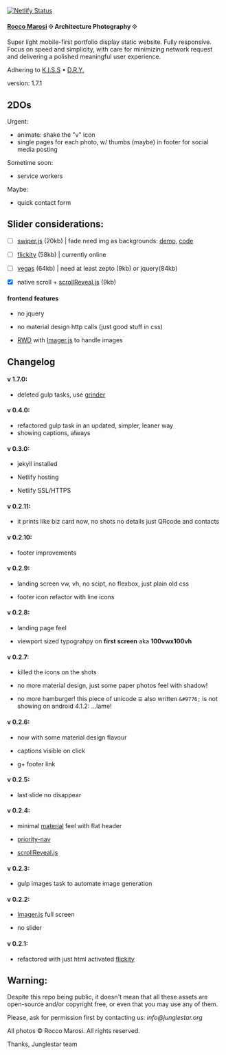 [![Netlify Status](https://api.netlify.com/api/v1/badges/33190688-afc3-41c7-8c7a-ae8677c49ddd/deploy-status)](https://app.netlify.com/sites/roccomarosi/deploys)

#### [Rocco Marosi](http://roccomarosi.com) ⟐ Architecture Photography ⟐

Super light mobile-first portfolio display static website. Fully responsive. Focus on speed and simplicity, with care for minimizing network request and delivering a polished meaningful user experience.

Adhering to [K.I.S.S](https://en.wikipedia.org/wiki/KISS_principle) • [D.R.Y.](https://en.wikipedia.org/wiki/Don%27t_repeat_yourself)

version: 1.7.1

## 2DOs

Urgent:

- animate: shake the "v" icon
- single pages for each photo, w/ thumbs (maybe) in footer for social media posting

Sometime soon:

- service workers

Maybe:

- quick contact form


## Slider considerations:

- [ ] [swiper.js](http://www.idangero.us/swiper/) (20kb) | fade need img as backgrounds: [demo](http://www.idangero.us/swiper/demos/16-effect-fade.html), [code](https://github.com/nolimits4web/Swiper/blob/master/demos/16-effect-fade.html)

- [ ] [flickity](http://flickity.metafizzy.co/) (58kb) | currently online

- [ ] [vegas](https://github.com/jaysalvat/vegas) (64kb) | need at least zepto (9kb) or jquery(84kb)

- [X] native scroll + [scrollReveal.js](https://github.com/jlmakes/scrollReveal.js/tree/master) (9kb)


#### frontend features

- no jquery

- no material design http calls (just good stuff in css)

- [RWD](https://en.wikipedia.org/wiki/Responsive_web_design) with [Imager.js](https://github.com/BBC-News/Imager.js/) to handle images


## Changelog

#### v 1.7.0:

- deleted gulp tasks, use [grinder](https://github.com/toybreaker/grinder)

#### v 0.4.0:

- refactored gulp task in an updated, simpler, leaner way
- showing captions, always

#### v 0.3.0:

- jekyll installed

- Netlify hosting

- Netlify SSL/HTTPS

#### v 0.2.11:

- it prints like biz card now, no shots no details just QRcode and contacts

#### v 0.2.10:

- footer improvements

#### v 0.2.9:

- landing screen vw, vh, no scipt, no flexbox, just plain old css

- footer icon refactor with line icons

#### v 0.2.8:

- landing page feel

- viewport sized typograhpy on **first screen** aka **100vwx100vh**

#### v 0.2.7:

- killed the icons on the shots

- no more material design, just some paper photos feel with shadow!

- no more hamburger! this piece of unicode `☰` also written `&#9776;` is not showing on android 4.1.2:  ...lame!

#### v 0.2.6:

- now with some material design flavour

- captions visible on click

- g+ footer link

#### v 0.2.5:

- last slide no disappear

#### v 0.2.4:

- minimal [material](https://github.com/google/material-design-lite) feel with flat header

- [priority-nav](https://github.com/gijsroge/priority-navigation)

- [scrollReveal.js](https://github.com/jlmakes/scrollReveal.js/tree/master)

#### v 0.2.3:

- gulp images task to automate image generation

#### v 0.2.2:

 - [Imager.js](https://github.com/BBC-News/Imager.js) full screen

 - no slider

#### v 0.2.1:

- refactored with just html activated [flickity](http://flickity.metafizzy.co/)



## Warning:

Despite this repo being public, it doesn't mean that all these assets are open-source and/or copyright free, or even that you may use any of them.

Please, ask for permission first by contacting us: _info@junglestar.org_

All photos © Rocco Marosi. All rights reserved.

Thanks, Junglestar team
